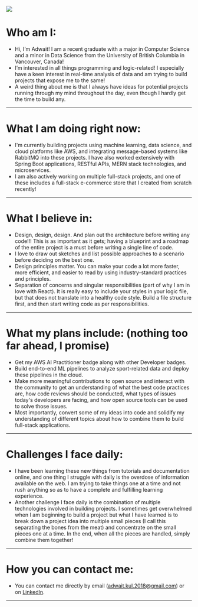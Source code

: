 ![](https://komarev.com/ghpvc/?username=AdwaitKulkarni58&color=blue)
# Who am I:  
- Hi, I’m Adwait! I am a recent graduate with a major in Computer Science and a minor in Data Science from the University of British Columbia in Vancouver, Canada!  
- I’m interested in all things programming and logic-related! I especially have a keen interest in real-time analysis of data and am trying to build projects that expose me to the same!
- A weird thing about me is that I always have ideas for potential projects running through my mind throughout the day, even though I hardly get the time to build any.
  
<hr />   
  
# What I am doing right now:    
- I'm currently building projects using machine learning, data science, and cloud platforms like AWS, and integrating message-based systems like RabbitMQ into these projects. I have also worked extensively with Spring Boot applications, RESTful APIs, MERN stack technologies, and microservices.
- I am also actively working on multiple full-stack projects, and one of these includes a full-stack e-commerce store that I created from scratch recently!  

<hr />

# What I believe in:
- Design, design, design. And plan out the architecture before writing any code!!! This is as important as it gets; having a blueprint and a roadmap of the entire project is a must before writing a single line of code.
- I love to draw out sketches and list possible approaches to a scenario before deciding on the best one.
- Design principles matter. You can make your code a lot more faster, more efficient, and easier to read by using industry-standard practices and principles.
- Separation of concerns and singular responsibilities (part of why I am in love with React). It is really easy to include your styles in your logic file, but that does not translate into a healthy code style. Build a file structure first, and then start writing code as per responsibilities.  

<hr />

# What my plans include: (nothing too far ahead, I promise)  
- Get my AWS AI Practitioner badge along with other Developer badges.
- Build end-to-end ML pipelines to analyze sport-related data and deploy these pipelines in the cloud.
- Make more meaningful contributions to open source and interact with the community to get an understanding of what the best code practices are, how code reviews should be conducted, what types of issues today's developers are facing, and how open source tools can be used to solve those issues.
- Most importantly, convert some of my ideas into code and solidify my understanding of different topics about how to combine them to build full-stack applications.  

<hr />

# Challenges I face daily:  
- I have been learning these new things from tutorials and documentation online, and one thing I struggle with daily is the overdose of information available on the web. I am trying to take things one at a time and not rush anything so as to have a complete and fulfilling learning experience.  
- Another challenge I face daily is the combination of multiple technologies involved in building projects. I sometimes get overwhelmed when I am beginning to build a project but what I have learned is to break down a project idea into multiple small pieces (I call this separating the bones from the meat) and concentrate on the small pieces one at a time. In the end, when all the pieces are handled, simply combine them together!  

<hr />

# How you can contact me:  
- You can contact me directly by email (adwait.kul.2018@gmail.com) or on [LinkedIn](https://www.linkedin.com/in/adwaitkulkarni58).
 <hr />  
<!---
AdwaitKulkarni58/AdwaitKulkarni58 is a ✨ special ✨ repository because its `README.md` (this file) appears on your GitHub profile.
You can click the Preview link to take a look at your changes.
--->
